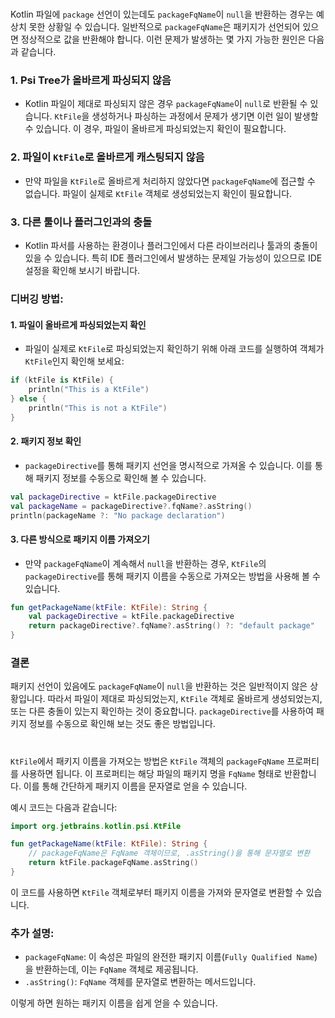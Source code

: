 # 
Kotlin 파일에 `package` 선언이 있는데도 `packageFqName`이 `null`을 반환하는 경우는 예상치 못한 상황일 수 있습니다. 일반적으로 `packageFqName`은 패키지가 선언되어 있으면 정상적으로 값을 반환해야 합니다. 이런 문제가 발생하는 몇 가지 가능한 원인은 다음과 같습니다.

### 1. **Psi Tree가 올바르게 파싱되지 않음**
   - Kotlin 파일이 제대로 파싱되지 않은 경우 `packageFqName`이 `null`로 반환될 수 있습니다. `KtFile`을 생성하거나 파싱하는 과정에서 문제가 생기면 이런 일이 발생할 수 있습니다. 이 경우, 파일이 올바르게 파싱되었는지 확인이 필요합니다.

### 2. **파일이 `KtFile`로 올바르게 캐스팅되지 않음**
   - 만약 파일을 `KtFile`로 올바르게 처리하지 않았다면 `packageFqName`에 접근할 수 없습니다. 파일이 실제로 `KtFile` 객체로 생성되었는지 확인이 필요합니다.

### 3. **다른 툴이나 플러그인과의 충돌**
   - Kotlin 파서를 사용하는 환경이나 플러그인에서 다른 라이브러리나 툴과의 충돌이 있을 수 있습니다. 특히 IDE 플러그인에서 발생하는 문제일 가능성이 있으므로 IDE 설정을 확인해 보시기 바랍니다.

### 디버깅 방법:

#### 1. **파일이 올바르게 파싱되었는지 확인**
   - 파일이 실제로 `KtFile`로 파싱되었는지 확인하기 위해 아래 코드를 실행하여 객체가 `KtFile`인지 확인해 보세요:

   ```kotlin
   if (ktFile is KtFile) {
       println("This is a KtFile")
   } else {
       println("This is not a KtFile")
   }
   ```

#### 2. **패키지 정보 확인**
   - `packageDirective`를 통해 패키지 선언을 명시적으로 가져올 수 있습니다. 이를 통해 패키지 정보를 수동으로 확인해 볼 수 있습니다.

   ```kotlin
   val packageDirective = ktFile.packageDirective
   val packageName = packageDirective?.fqName?.asString()
   println(packageName ?: "No package declaration")
   ```

#### 3. **다른 방식으로 패키지 이름 가져오기**
   - 만약 `packageFqName`이 계속해서 `null`을 반환하는 경우, `KtFile`의 `packageDirective`를 통해 패키지 이름을 수동으로 가져오는 방법을 사용해 볼 수 있습니다.

   ```kotlin
   fun getPackageName(ktFile: KtFile): String {
       val packageDirective = ktFile.packageDirective
       return packageDirective?.fqName?.asString() ?: "default package"
   }
   ```

### 결론
패키지 선언이 있음에도 `packageFqName`이 `null`을 반환하는 것은 일반적이지 않은 상황입니다. 따라서 파일이 제대로 파싱되었는지, `KtFile` 객체로 올바르게 생성되었는지, 또는 다른 충돌이 있는지 확인하는 것이 중요합니다. `packageDirective`를 사용하여 패키지 정보를 수동으로 확인해 보는 것도 좋은 방법입니다.


#

`KtFile`에서 패키지 이름을 가져오는 방법은 `KtFile` 객체의 `packageFqName` 프로퍼티를 사용하면 됩니다. 이 프로퍼티는 해당 파일의 패키지 명을 `FqName` 형태로 반환합니다. 이를 통해 간단하게 패키지 이름을 문자열로 얻을 수 있습니다.

예시 코드는 다음과 같습니다:

```kotlin
import org.jetbrains.kotlin.psi.KtFile

fun getPackageName(ktFile: KtFile): String {
    // packageFqName은 FqName 객체이므로, .asString()을 통해 문자열로 변환
    return ktFile.packageFqName.asString()
}
```

이 코드를 사용하면 `KtFile` 객체로부터 패키지 이름을 가져와 문자열로 변환할 수 있습니다.

### 추가 설명:
- `packageFqName`: 이 속성은 파일의 완전한 패키지 이름(`Fully Qualified Name`)을 반환하는데, 이는 `FqName` 객체로 제공됩니다.
- `.asString()`: `FqName` 객체를 문자열로 변환하는 메서드입니다.

이렇게 하면 원하는 패키지 이름을 쉽게 얻을 수 있습니다.